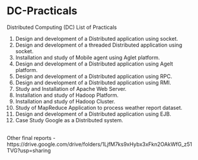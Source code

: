 # DC-Practicals

Distributed Computing (DC)
List of Practicals

1. Design and development of a Distributed application using socket. 
2. Design and development of a threaded Distributed application using socket.
3. Installation and study of Mobile agent using Aglet platform.
4. Design and development of a Distributed application using Agelt platform. 
5. Design and development of a Distributed application using RPC.
6. Design and development of a Distributed application using RMI.
7. Study and Installation of Apache Web Server.
8. Installation and study of Hadoop Platform.
9. Installation and study of Hadoop Cluster.
10. Study of MapReduce Application to process weather report dataset.
11. Design and development of a Distributed application using EJB.
12. Case Study Google as a Distributed system.
<br>
Other final reports - https://drive.google.com/drive/folders/1LjfM7ks9xHybx3xFkn2OAkWfG_z51TVG?usp=sharing
